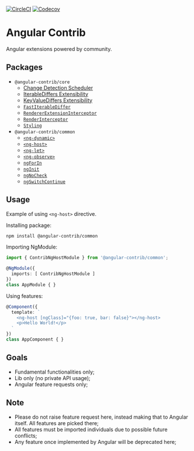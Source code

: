 [![CircleCI](https://img.shields.io/circleci/project/github/trotyl/angular-contrib.svg)](https://circleci.com/gh/trotyl/angular-contrib)
[![Codecov](https://img.shields.io/codecov/c/github/trotyl/angular-contrib.svg)](https://codecov.io/gh/trotyl/angular-contrib)


# Angular Contrib

Angular extensions powered by community.

## Packages

+ `@angular-contrib/core`
  + [Change Detection Scheduler][ChangeDetectionScheduler]
  + [IterableDiffers Extensibility][IterableDiffersExtensibility]
  + [KeyValueDiffers Extensibility][KeyValueDiffersExtensibility]
  + [`FastIterableDiffer`][FastIterableDiffer]
  + [`RendererExtensionInterceptor`][RendererExtensionInterceptor]
  + [`RenderInterceptor`][RenderInterceptor]
  + [`Styling`][Styling]
+ `@angular-contrib/common`
  + [`<ng-dynamic>`][NgDynamic]
  + [`<ng-host>`][NgHost]
  + [`<ng-let>`][NgLet]
  + [`<ng-observe>`][NgObserve]
  + [`ngForIn`][NgForIn]
  + [`ngInit`][NgInit]
  + [`ngNoCheck`][NgNoCheck]
  + [`ngSwitchContinue`][NgSwitchContinue]

## Usage

Example of using `<ng-host>` directive.

Installing package:

```bash
npm install @angular-contrib/common
```

Importing NgModule:

```typescript
import { ContribNgHostModule } from '@angular-contrib/common';

@NgModule({
  imports: [ ContribNgHostModule ]
})
class AppModule { }
```

Using features:

```typescript
@Component({
  template: `
    <ng-host [ngClass]="{foo: true, bar: false}"></ng-host>
    <p>Hello World!</p>
  `
})
class AppComponent { }
```

## Goals

+ Fundamental functionalities only;
+ Lib only (no private API usage);
+ Angular feature requests only;

## Note

+ Please do not raise feature request here, instead making that to Angular itself. All features are picked there;
+ All features must be imported individuals due to possible future conflicts;
+ Any feature once implemented by Angular will be deprecated here;


[ChangeDetectionScheduler]: https://github.com/trotyl/angular-contrib/tree/master/projects/core/src/change-detection-scheduler
[FastIterableDiffer]: https://github.com/trotyl/angular-contrib/tree/master/projects/core/src/fast-iterable-differ
[IterableDiffersExtensibility]: https://github.com/trotyl/angular-contrib/tree/master/projects/core/src/iterable-differs
[KeyValueDiffersExtensibility]: https://github.com/trotyl/angular-contrib/tree/master/projects/core/src/key-value-differs
[RendererExtensionInterceptor]: https://github.com/trotyl/angular-contrib/tree/master/projects/core/src/render-extension
[RenderInterceptor]: https://github.com/trotyl/angular-contrib/tree/master/projects/core/src/render-intercept
[Styling]: https://github.com/trotyl/angular-contrib/tree/master/projects/core/src/styling
[NgDynamic]: https://github.com/trotyl/angular-contrib/tree/master/projects/common/src/ng-dynamic
[NgForIn]: https://github.com/trotyl/angular-contrib/tree/master/projects/common/src/ng-for-in
[NgHost]: https://github.com/trotyl/angular-contrib/tree/master/projects/common/src/ng-host
[NgInit]: https://github.com/trotyl/angular-contrib/tree/master/projects/common/src/ng-init
[NgLet]: https://github.com/trotyl/angular-contrib/tree/master/projects/common/src/ng-let
[NgNoCheck]: https://github.com/trotyl/angular-contrib/tree/master/projects/common/src/ng-no-check
[NgObserve]: https://github.com/trotyl/angular-contrib/tree/master/projects/common/src/ng-observe
[NgSwitchContinue]: https://github.com/trotyl/angular-contrib/tree/master/projects/common/src/ng-switch-continue
